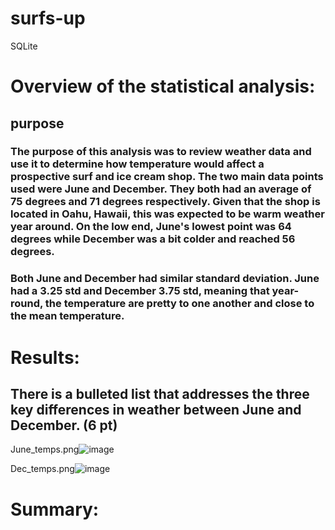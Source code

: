 # surfs-up
SQLite



# Overview of the statistical analysis:
## purpose
### The purpose of this analysis was to review weather data and use it to determine how temperature would affect a prospective surf and ice cream shop. The two main data points used were June and December. They both had an average of 75 degrees and 71 degrees respectively. Given that the shop is located in Oahu, Hawaii, this was expected to be warm weather year around. On the low end, June's lowest point was 64 degrees while December was a bit colder and reached 56 degrees. 
### Both June and December had similar standard deviation. June had a 3.25 std and December 3.75 std, meaning that year-round, the temperature are pretty to one another and close to the mean temperature.

# Results:
## There is a bulleted list that addresses the three key differences in weather between June and December. (6 pt)
June_temps.png![image](https://user-images.githubusercontent.com/111030781/205791873-9d959b1b-9d04-47c3-a28f-3289ef2e055d.png)


Dec_temps.png![image](https://user-images.githubusercontent.com/111030781/205791907-e6227cb1-c4b1-4712-b632-3155013327af.png)

# Summary:
##
